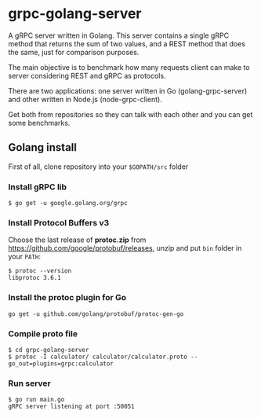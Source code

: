 # grpc-golang-server
A gRPC server written in Golang. This server contains a single gRPC method that returns the sum of two values, and a REST method that does the same, just for comparison purposes.

The main objective is to benchmark how many requests client can make to server considering REST and gRPC as protocols.

There are two applications: one server written in Go (golang-grpc-server) and other written in Node.js (node-grpc-client).

Get both from repositories so they can talk with each other and you can get some benchmarks.

## Golang install

First of all, clone repository into your ```$GOPATH/src``` folder

### Install gRPC lib
```
$ go get -u google.golang.org/grpc
```

### Install Protocol Buffers v3
Choose the last release of **protoc.zip** from https://github.com/google/protobuf/releases, unzip and put `bin` folder in your `PATH`:
```
$ protoc --version
libprotoc 3.6.1
```

### Install the **protoc plugin** for Go
```
go get -u github.com/golang/protobuf/protoc-gen-go
```

### Compile proto file
```
$ cd grpc-golang-server
$ protoc -I calculator/ calculator/calculator.proto --go_out=plugins=grpc:calculator
```

### Run server
```
$ go run main.go
gRPC server listening at port :50051
```
